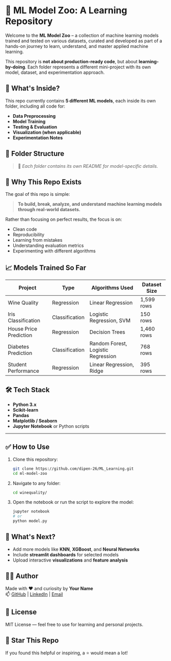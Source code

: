 # 🤖 ML Model Zoo: A Learning Repository

Welcome to the **ML Model Zoo** – a collection of machine learning models trained and tested on various datasets, curated and developed as part of a hands-on journey to learn, understand, and master applied machine learning.

This repository is **not about production-ready code**, but about **learning-by-doing**. Each folder represents a different mini-project with its own model, dataset, and experimentation approach.


## 🧠 What's Inside?

This repo currently contains **5 different ML models**, each inside its own folder, including all code for:

- **Data Preprocessing**
- **Model Training**
- **Testing & Evaluation**
- **Visualization (when applicable)**
- **Experimentation Notes**


## 📂 Folder Structure




> 📌 *Each folder contains its own README for model-specific details.*


## 🎯 Why This Repo Exists

The goal of this repo is simple:
> **To build, break, analyze, and understand machine learning models through real-world datasets.**

Rather than focusing on perfect results, the focus is on:
- Clean code
- Reproducibility
- Learning from mistakes
- Understanding evaluation metrics
- Experimenting with different algorithms


## 📈 Models Trained So Far

| Project               | Type           | Algorithms Used                     | Dataset Size |
|-----------------------|----------------|-------------------------------------|--------------|
| Wine Quality          | Regression     | Linear Regression                   | 1,599 rows   |
| Iris Classification   | Classification | Logistic Regression, SVM            | 150 rows     |
| House Price Prediction| Regression     | Decision Trees                      | 1,460 rows   |
| Diabetes Prediction   | Classification | Random Forest, Logistic Regression  | 768 rows     |
| Student Performance   | Regression     | Linear Regression, Ridge            | 395 rows     |


## 🛠 Tech Stack

- **Python 3.x**
- **Scikit-learn**
- **Pandas**
- **Matplotlib / Seaborn**
- **Jupyter Notebook** or Python scripts

---

## ✅ How to Use

1. Clone this repository:
    ```bash
    git clone https://github.com/dipen-26/ML_Learning.git
    cd ml-model-zoo
    ```

2. Navigate to any folder:
    ```bash
    cd winequality/
    ```

3. Open the notebook or run the script to explore the model:
    ```bash
    jupyter notebook
    # or
    python model.py
    ```


## 🚀 What's Next?

- Add more models like **KNN**, **XGBoost**, and **Neural Networks**
- Include **streamlit dashboards** for selected models
- Upload interactive **visualizations** and **feature analysis**


## 🙋‍♂️ Author

Made with ❤️ and curiosity by **Your Name**  
📫 [GitHub](https://github.com/dipen-26) | [LinkedIn](https://www.linkedin.com/in/dipen-sejpal-28753a2b0/) | [Email](dipen.sejpal26@gmail.com)


## 📄 License

MIT License — feel free to use for learning and personal projects.


## 🌟 Star This Repo

If you found this helpful or inspiring, a ⭐️ would mean a lot!

